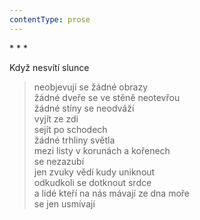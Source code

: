 ```yaml
---
contentType: prose
---
```


\* \* \*

Když nesvítí slunce

> neobjevují se žádné obrazy  
> žádné dveře se ve stěně neotevřou  
> žádné stíny se neodváží  
> vyjít ze zdi  
> sejít po schodech  
> žádné trhliny světla  
> mezi listy v korunách a kořenech  
> se nezazubí  
> jen zvuky vědí kudy uniknout  
> odkudkoli se dotknout srdce  
> a lidé kteří na nás mávají ze dna moře  
> se jen usmívají
